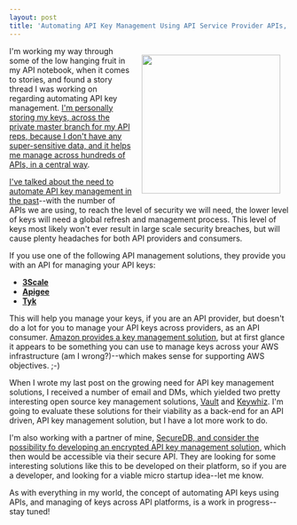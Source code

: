 ```yaml
---
layout: post
title: 'Automating API Key Management Using API Service Provider APIs, And Other Open Source Solutions'
---
```

<p><img style="padding: 15px;" src="https://s3.amazonaws.com/kinlane-productions/bw-icons/bw-key-management-api.png" alt="" width="250" align="right" /></p>
<p>I'm working my way through some of the low hanging fruit in my API notebook, when it comes to stories, and found a story thread I was working on regarding automating API key management. <a href="http://apievangelist.com/2015/01/14/storing-api-keys-in-the-private-master-github-repository-for-use-in-github-pages/">I'm personally storing my keys, across the private master branch for my API reps, because I don't have any super-sensitive data, and it helps me manage across hundreds of APIs, in a central way</a>.&nbsp;</p>
<p><a href="http://apievangelist.com/2014/12/16/with-number-of-apis-continuing-to-grow-account-automation-will-be-key/">I've talked about the need to automate API key management in the past</a>--with the number of APIs we are using, to reach the level of security we will need, the lower level of keys will need a global refresh and management process. This level of keys most likely won't ever result in large scale security breaches, but will cause plenty headaches for both API providers and consumers.</p>
<p>If you use one of the following API management solutions, they provide you with an API for managing your API keys:</p>
<ul>
<li><a href="https://support.3scale.net/reference/active-docs"><strong>3Scale</strong></a></li>
<li><a href="http://apigee.com/docs/management/apis"><strong>Apigee</strong></a></li>
<li><a href="https://tyk.io/v1.8/rest-api/api-key-management/"><strong>Tyk</strong></a></li>
</ul>
<p>This will help you manage your keys, if you are an API provider, but doesn't do a lot for you to manage your API keys across providers, as an API consumer. <a href="https://aws.amazon.com/kms/">Amazon provides a key management solution</a>, but at first glance it appears to be something you can use to manage keys across your AWS infrastructure (am I wrong?)--which makes sense for supporting AWS objectives. ;-)</p>
<p>When I wrote my last post on the growing need for API key management solutions, I received a number of email and DMs, which yielded two pretty interesting open source key management solutions, <a href="https://github.com/hashicorp/vault">Vault</a> and <a href="https://github.com/square/keywhiz">Keywhiz</a>. I'm going to evaluate these solutions for their viability as a back-end for an API driven, API key management solution, but I have a lot more work to do.&nbsp;</p>
<p>I'm also working with a partner of mine, <a href="https://securedb.co/">SecureDB, and consider the possibility fo developing an encrypted API key management solution</a>, which then would be accessible via their secure API. They are looking for some interesting solutions like this to be developed on their platform, so if you are a developer, and looking for a viable micro startup idea--let me know.</p>
<p>As with everything in my world, the concept of automating API keys using APIs, and managing of keys across API platforms, is a work in progress--stay tuned!</p>